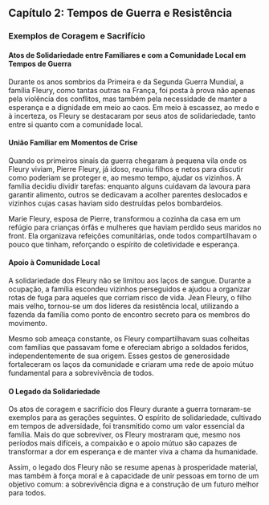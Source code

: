 
## Capítulo 2: Tempos de Guerra e Resistência

### Exemplos de Coragem e Sacrifício

#### Atos de Solidariedade entre Familiares e com a Comunidade Local em Tempos de Guerra

Durante os anos sombrios da Primeira e da Segunda Guerra Mundial, a família Fleury, como tantas outras na França, foi posta à prova não apenas pela violência dos conflitos, mas também pela necessidade de manter a esperança e a dignidade em meio ao caos. Em meio à escassez, ao medo e à incerteza, os Fleury se destacaram por seus atos de solidariedade, tanto entre si quanto com a comunidade local.

#### União Familiar em Momentos de Crise

Quando os primeiros sinais da guerra chegaram à pequena vila onde os Fleury viviam, Pierre Fleury, já idoso, reuniu filhos e netos para discutir como poderiam se proteger e, ao mesmo tempo, ajudar os vizinhos. A família decidiu dividir tarefas: enquanto alguns cuidavam da lavoura para garantir alimento, outros se dedicavam a acolher parentes deslocados e vizinhos cujas casas haviam sido destruídas pelos bombardeios.

Marie Fleury, esposa de Pierre, transformou a cozinha da casa em um refúgio para crianças órfãs e mulheres que haviam perdido seus maridos no front. Ela organizava refeições comunitárias, onde todos compartilhavam o pouco que tinham, reforçando o espírito de coletividade e esperança.

#### Apoio à Comunidade Local

A solidariedade dos Fleury não se limitou aos laços de sangue. Durante a ocupação, a família escondeu vizinhos perseguidos e ajudou a organizar rotas de fuga para aqueles que corriam risco de vida. Jean Fleury, o filho mais velho, tornou-se um dos líderes da resistência local, utilizando a fazenda da família como ponto de encontro secreto para os membros do movimento.

Mesmo sob ameaça constante, os Fleury compartilhavam suas colheitas com famílias que passavam fome e ofereciam abrigo a soldados feridos, independentemente de sua origem. Esses gestos de generosidade fortaleceram os laços da comunidade e criaram uma rede de apoio mútuo fundamental para a sobrevivência de todos.

#### O Legado da Solidariedade

Os atos de coragem e sacrifício dos Fleury durante a guerra tornaram-se exemplos para as gerações seguintes. O espírito de solidariedade, cultivado em tempos de adversidade, foi transmitido como um valor essencial da família. Mais do que sobreviver, os Fleury mostraram que, mesmo nos períodos mais difíceis, a compaixão e o apoio mútuo são capazes de transformar a dor em esperança e de manter viva a chama da humanidade.

Assim, o legado dos Fleury não se resume apenas à prosperidade material, mas também à força moral e à capacidade de unir pessoas em torno de um objetivo comum: a sobrevivência digna e a construção de um futuro melhor para todos.
```
